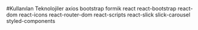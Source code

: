 #Kullanılan Teknolojiler
    axios 
    bootstrap
    formik
    react
    react-bootstrap
    react-dom
    react-icons
    react-router-dom
    react-scripts
    react-slick
    slick-carousel
    styled-components